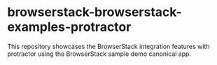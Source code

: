 # browserstack-browserstack-examples-protractor
This repository showcases the BrowserStack integration features with protractor using the BrowserStack sample demo canonical app.
